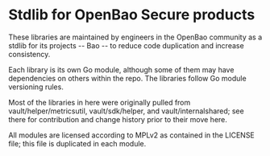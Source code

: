 Stdlib for OpenBao Secure products
=================

These libraries are maintained by engineers in the OpenBao community
as a stdlib for its projects -- Bao -- to
reduce code duplication and increase consistency.

Each library is its own Go module, although some of them may have dependencies
on others within the repo. The libraries follow Go module versioning rules.

Most of the libraries in here were originally pulled from
vault/helper/metricsutil, vault/sdk/helper, and vault/internalshared; see there
for contribution and change history prior to their move here.

All modules are licensed according to MPLv2 as contained in the LICENSE file;
this file is duplicated in each module.
